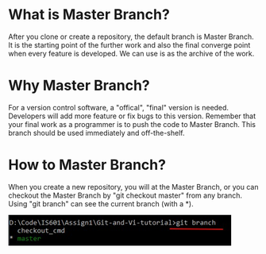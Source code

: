 # What is Master Branch?
After you clone or create a repository, the default branch is Master Branch. It is the starting point of the further work and also the final converge point when every feature is developed. We can use is as the archive of the work.

# Why Master Branch?
For a version control software, a "offical", "final" version is needed. Developers will add more feature or fix bugs to this version. Remember that your final work as a programmer is to push the code to Master Branch. This branch should be used immediately and off-the-shelf.

# How to Master Branch?
When you create a new repository, you will at the Master Branch, or you can checkout the Master Branch by "git checkout master" from any branch. Using "git branch" can see the current branch (with a *).

![master](/git/img/master.jpg)





